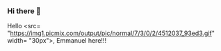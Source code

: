 ### Hi there 👋 
Hello <src= "https://img1.picmix.com/output/pic/normal/7/3/0/2/4512037_93ed3.gif" width= "30px">, Emmanuel here!!!
<!------------
![X (formerly Twitter) URL](https://img.shields.io/twitter/url?url=https%3A%2F%2Fx.com%2FNuelBilla)
<!--
![X (formerly Twitter) URL](https://img.shields.io/twitter/url?url=https%3A%2F%2Fx.com%2FNuelBilla&style=social&label=My%20twitter%20followers)

<!--
**emmanuelbilla/emmanuelbilla** is a ✨ _special_ ✨ repository because its `README.md` (this file) appears on your GitHub profile.

Here are some ideas to get you started:

- 🔭 I’m currently working on ...
- 🌱 I’m currently learning ...
- 👯 I’m looking to collaborate on ...
- 🤔 I’m looking for help with ...
- 💬 Ask me about ...
- 📫 How to reach me: ...
- 😄 Pronouns: ...
- ⚡ Fun fact: ...
-->
